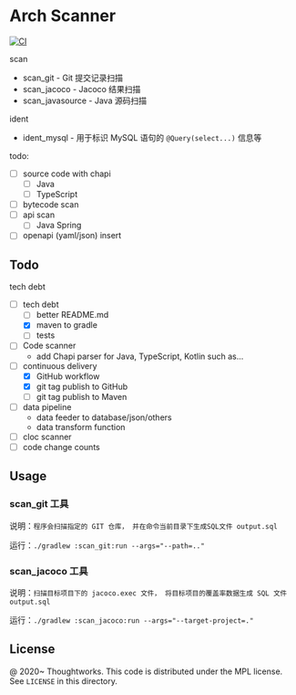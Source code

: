 # Arch Scanner 

[![CI](https://github.com/archguard/scanner/actions/workflows/ci.yaml/badge.svg)](https://github.com/archguard/scanner/actions/workflows/ci.yaml)

scan

* scan_git - Git 提交记录扫描
* scan_jacoco - Jacoco 结果扫描
* scan_javasource - Java 源码扫描

ident

* ident_mysql - 用于标识 MySQL 语句的 `@Query(select...)` 信息等

todo:

- [ ] source code with chapi
  - [ ] Java
  - [ ] TypeScript
- [ ] bytecode scan
- [ ] api scan
  - [ ] Java Spring
- [ ] openapi (yaml/json) insert

## Todo

tech debt

- [ ] tech debt
  - [ ] better README.md
  - [x] maven to gradle
  - [ ] tests
- [ ] Code scanner
  - add Chapi parser for Java, TypeScript, Kotlin such as...
- [ ] continuous delivery
  - [x] GitHub workflow 
  - [x] git tag publish to GitHub
  - [ ] git tag publish to Maven
- [ ] data pipeline 
  - data feeder to database/json/others
  - data transform function
- [ ] cloc scanner
- [ ] code change counts

## Usage

### scan_git 工具 

说明：`程序会扫描指定的 GIT 仓库， 并在命令当前目录下生成SQL文件 output.sql`

运行：`./gradlew :scan_git:run --args="--path=.."`

### scan_jacoco 工具

说明：`扫描目标项目下的 jacoco.exec 文件， 将目标项目的覆盖率数据生成 SQL 文件 output.sql`

运行：`./gradlew :scan_jacoco:run --args="--target-project=."`

License
---

@ 2020~ Thoughtworks.  This code is distributed under the MPL license. See `LICENSE` in this directory.
